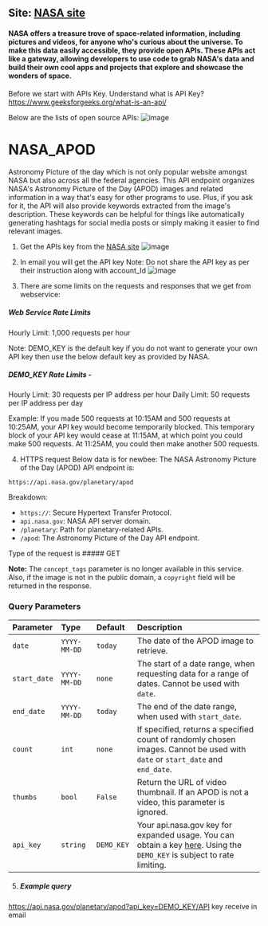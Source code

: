 ## Site: [NASA site](https://api.nasa.gov/)
#### NASA offers a treasure trove of space-related information, including pictures and videos, for anyone who's curious about the universe. To make this data easily accessible, they provide open APIs. These APIs act like a gateway, allowing developers to use code to grab NASA's data and build their own cool apps and projects that explore and showcase the wonders of space.

Before we start with APIs Key. Understand what is API Key? https://www.geeksforgeeks.org/what-is-an-api/

Below are the lists of open source APIs:
![image](https://github.com/user-attachments/assets/3f8e23e2-3ae1-4998-9a07-3093781201ce)

# NASA_APOD 
Astronomy Picture of the day which is not only popular website amongst NASA but also across all the federal agencies. This API endpoint organizes NASA's Astronomy Picture of the Day (APOD) images and related information in a way that's easy for other programs to use. Plus, if you ask for it, the API will also provide keywords extracted from the image's description. These keywords can be helpful for things like automatically generating hashtags for social media posts or simply making it easier to find relevant images.

1. Get the APIs key from the [NASA site](https://api.nasa.gov/)
![image](https://github.com/user-attachments/assets/239a00b5-c561-473c-8ecd-1e22dbfb99db)

2. In email you will get the API key 
Note: Do not share the API key as per their instruction along with account_Id
![image](https://github.com/user-attachments/assets/199e2000-ebad-415d-a031-ee00da55bfe6)

3. There are some limits on the requests and responses that we get from webservice:

##### Web Service Rate Limits
Hourly Limit: 1,000 requests per hour

Note: DEMO_KEY is the default key if you do not want to generate your own API key then use the below default key as provided by NASA.
##### DEMO_KEY Rate Limits - 
Hourly Limit: 30 requests per IP address per hour
Daily Limit: 50 requests per IP address per day

Example: If you made 500 requests at 10:15AM and 500 requests at 10:25AM, your API key would become temporarily blocked. This temporary block of your API key would cease at 11:15AM, at which point you could make 500 requests. At 11:25AM, you could then make another 500 requests.

4. HTTPS request
Below data is for newbee:
The NASA Astronomy Picture of the Day (APOD) API endpoint is:

`https://api.nasa.gov/planetary/apod`

Breakdown:

*   `https://`: Secure Hypertext Transfer Protocol.
*   `api.nasa.gov`: NASA API server domain.
*   `/planetary`:  Path for planetary-related APIs.
*   `/apod`:  The Astronomy Picture of the Day API endpoint.

Type of the request is ##### GET

**Note:**  The `concept_tags` parameter is no longer available in this service.  Also, if the image is not in the public domain, a `copyright` field will be returned in the response.

### Query Parameters

| Parameter   | Type       | Default   | Description                                                                                                                                                              |
| :---------- | :--------- | :-------- | :----------------------------------------------------------------------------------------------------------------------------------------------------------------------- |
| `date`      | `YYYY-MM-DD` | `today`   | The date of the APOD image to retrieve.                                                                                                                                |
| `start_date`| `YYYY-MM-DD` | `none`    | The start of a date range, when requesting data for a range of dates. Cannot be used with `date`.                                                                       |
| `end_date`  | `YYYY-MM-DD` | `today`   | The end of the date range, when used with `start_date`.                                                                                                                  |
| `count`     | `int`      | `none`    | If specified, returns a specified count of randomly chosen images. Cannot be used with `date` or `start_date` and `end_date`.                                             |
| `thumbs`    | `bool`     | `False`   | Return the URL of video thumbnail. If an APOD is not a video, this parameter is ignored.                                                                               |
| `api_key`   | `string`   | `DEMO_KEY`| Your api.nasa.gov key for expanded usage.  You can obtain a key [here](https://api.nasa.gov/).  Using the `DEMO_KEY` is subject to rate limiting. |

5. ##### Example query
https://api.nasa.gov/planetary/apod?api_key=DEMO_KEY/API key receive in email





